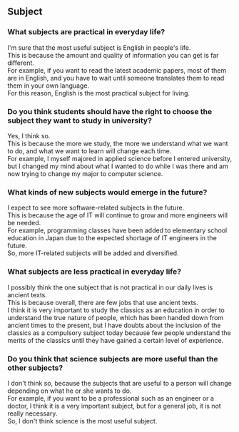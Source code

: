 ## Subject

### What subjects are practical in everyday life?

I'm sure that the most useful subject is English in people's life.<br>
This is because the amount and quality of information you can get is far different.<br>
For example, if you want to read the latest academic papers, most of them are in English, and you have to wait until someone translates them to read them in your own language.<br>
For this reason, English is the most practical subject for living.


### Do you think students should have the right to choose the subject they want to study in university?

Yes, I think so.<br>
This is because the more we study, the more we understand what we want to do, and what we want to learn will change each time.<br>
For example, I myself majored in applied science before I entered university, but I changed my mind about what I wanted to do while I was there and am now trying to change my major to computer science.

### What kinds of new subjects would emerge in the future?

I expect to see more software-related subjects in the future.<br>
This is because the age of IT will continue to grow and more engineers will be needed.<br>
For example, programming classes have been added to elementary school education in Japan due to the expected shortage of IT engineers in the future.<br>
So, more IT-related subjects will be added and diversified.

### What subjects are less practical in everyday life?

I possibly think the one subject that is not practical in our daily lives is ancient texts.<br>
This is because overall, there are few jobs that use ancient texts.<br>
I think it is very important to study the classics as an education in order to understand the true nature of people, which has been handed down from ancient times to the present, but I have doubts about the inclusion of the classics as a compulsory subject today because few people understand the merits of the classics until they have gained a certain level of experience.

### Do you think that science subjects are more useful than the other subjects?

I don't think so, because the subjects that are useful to a person will change depending on what he or she wants to do.<br>
For example, if you want to be a professional such as an engineer or a doctor, I think it is a very important subject, but for a general job, it is not really necessary. <br>
So, I don't think science is the most useful subject.



